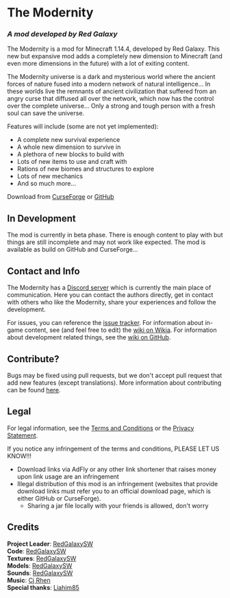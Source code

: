 # The Modernity
### _A mod developed by Red Galaxy_
The Modernity is a mod for Minecraft 1.14.4, developed by Red Galaxy. This new but expansive mod adds a completely new dimension to Minecraft (and even more dimensions in the future) with a lot of exiting content.

The Modernity universe is a dark and mysterious world where the ancient forces of nature fused into a modern network of natural intelligence... In these worlds live the remnants of ancient civilization that suffered from an angry curse that diffused all over the network, which now has the control over the complete universe... Only a strong and tough person with a fresh soul can save the universe.

Features will include (some are not yet implemented):
- A complete new survival experience
- A whole new dimension to survive in
- A plethora of new blocks to build with
- Lots of new items to use and craft with
- Rations of new biomes and structures to explore
- Lots of new mechanics
- And so much more...

Download from [CurseForge](https://www.curseforge.com/minecraft/mc-mods/the-modernity) or [GitHub](https://github.com/RedGalaxyDev/TheModernity/releases)

## In Development
The mod is currently in beta phase. There is enough content to play with but things are still incomplete and may not work like expected. The mod is available as build on GitHub and CurseForge...

## Contact and Info
The Modernity has a [Discord server](https://discord.gg/YvyzTFf) which is currently the main place of communication. Here you can contact the authors directly, get in contact with others who like the Modernity, share your experiences and follow the development.

For issues, you can reference the [issue tracker](https://github.com/RedGalaxyDev/TheModernity/issues). For information about in-game content, see (and feel free to edit) the [wiki on Wikia](https://the-modernity.fandom.com/). For information about development related things, see the [wiki on GitHub](https://github.com/RedGalaxyDev/TheModernity/wiki).

## Contribute?
Bugs may be fixed using pull requests, but we don't accept pull request that add new features (except translations).
More information about contributing can be found [here](https://github.com/RedGalaxyDev/TheModernity/wiki/Contributing).

## Legal
For legal information, see the [Terms and Conditions](https://github.com/RedGalaxyDev/TheModernity/wiki/Terms-and-Conditions) or the [Privacy Statement](https://github.com/RedGalaxyDev/TheModernity/wiki/Privacy-Statement).

If you notice any infringement of the terms and conditions, PLEASE LET US KNOW!!! 

- Download links via AdFly or any other link shortener that raises money upon link usage are an infringement
- Illegal distribution of this mod is an infringement (websites that provide download links must refer you to an official download page, which is either GitHub or CurseForge).
  - Sharing a jar file locally with your friends is allowed, don't worry

## Credits
**Project Leader**: [RedGalaxySW](https://github.com/RedGalaxySW)<br>
**Code**: [RedGalaxySW](https://github.com/RedGalaxySW)<br>
**Textures**: [RedGalaxySW](https://github.com/RedGalaxySW)<br>
**Models**: [RedGalaxySW](https://github.com/RedGalaxySW)<br>
**Sounds**: [RedGalaxySW](https://github.com/RedGalaxySW)<br>
**Music**: [Cj Rhen](https://soundcloud.com/cj-rhen)<br>
**Special thanks**: [Liahim85](https://github.com/Liahim85)<br>
